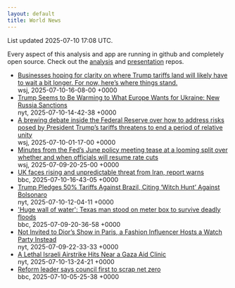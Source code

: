 ```yaml
---
layout: default
title: World News
---
```


<div markdown="0">
<div class="byline small text-muted">List updated <span class="datetime">2025-07-10 17:08 UTC</span>.</div>

<p>Every aspect of this analysis and app are running in github and completely open source. Check out the <a href="https://github.com/Castro-Media/Analysis">analysis</a> and <a href="https://github.com/Castro-Media/TopStoryReview.com">presentation</a> repos.</p>
<ul>
<li><a href='https://www.wsj.com/economy/trade/trump-tariffs-countries-goods-explained-b9878e1a'>Businesses hoping for clarity on where Trump tariffs land will likely have to wait a bit longer. For now, here&#8217;s where things stand.</a><div class='byline small text-muted'>wsj, <span class="datetime">2025-07-10-16-08-00 +0000</span></div></li>
<li><a href='https://www.nytimes.com/2025/07/10/world/europe/trump-ukraine-russia-europe.html'>Trump Seems to Be Warming to What Europe Wants for Ukraine: New Russia Sanctions</a><div class='byline small text-muted'>nyt, <span class="datetime">2025-07-10-14-42-38 +0000</span></div></li>
<li><a href='https://www.wsj.com/economy/central-banking/what-division-inside-the-fed-means-for-future-rate-cuts-c5a9bdb8'>A brewing debate inside the Federal Reserve over how to address risks posed by President Trump&#8217;s tariffs threatens to end a period of relative unity</a><div class='byline small text-muted'>wsj, <span class="datetime">2025-07-10-01-17-00 +0000</span></div></li>
<li><a href='https://www.wsj.com/economy/central-banking/june-fed-minutes-inflation-interest-rates-4911925c'>Minutes from the Fed&#8217;s June policy meeting tease at a looming split over whether and when officials will resume rate cuts</a><div class='byline small text-muted'>wsj, <span class="datetime">2025-07-09-20-25-00 +0000</span></div></li>
<li><a href='https://www.bbc.com/news/articles/c98wjzj4jlpo'>UK faces rising and unpredictable threat from Iran, report warns</a><div class='byline small text-muted'>bbc, <span class="datetime">2025-07-10-16-43-05 +0000</span></div></li>
<li><a href='https://www.nytimes.com/2025/07/09/world/americas/brazil-trump-bolsonaro-lula-coup-tariff.html'>Trump Pledges 50% Tariffs Against Brazil, Citing &#8216;Witch Hunt&#8217; Against Bolsonaro</a><div class='byline small text-muted'>nyt, <span class="datetime">2025-07-10-12-04-11 +0000</span></div></li>
<li><a href='https://www.bbc.com/news/articles/c3358pz41d6o'>'Huge wall of water': Texas man stood on meter box to survive deadly floods</a><div class='byline small text-muted'>bbc, <span class="datetime">2025-07-09-20-36-58 +0000</span></div></li>
<li><a href='https://www.nytimes.com/2025/07/09/style/dior-watch-party-paris-elias-medini-lyas.html'>Not Invited to Dior&#8217;s Show in Paris, a Fashion Influencer Hosts a Watch Party Instead</a><div class='byline small text-muted'>nyt, <span class="datetime">2025-07-09-22-33-33 +0000</span></div></li>
<li><a href='https://www.nytimes.com/2025/07/10/world/middleeast/israel-strike-gaza-clinic.html'>A Lethal Israeli Airstrike Hits Near a Gaza Aid Clinic</a><div class='byline small text-muted'>nyt, <span class="datetime">2025-07-10-13-24-21 +0000</span></div></li>
<li><a href='https://www.bbc.com/news/articles/c3vde31lwpdo'>Reform leader says council first to scrap net zero</a><div class='byline small text-muted'>bbc, <span class="datetime">2025-07-10-05-25-38 +0000</span></div></li>
</ul>
</div>
